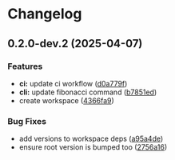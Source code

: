 # Changelog

## 0.2.0-dev.2 (2025-04-07)


### Features

* **ci:** update ci workflow ([d0a779f](https://github.com/holochain/test-release-automation/commit/d0a779fa15386318d2a30acba55bb163c8499de9))
* **cli:** update fibonacci command ([b7851ed](https://github.com/holochain/test-release-automation/commit/b7851ed47b425c9bbcb194d3d5c4901423c4fcd0))
* create workspace ([4366fa9](https://github.com/holochain/test-release-automation/commit/4366fa9bce75da0ba42d765030075b8153f609c7))


### Bug Fixes

* add versions to workspace deps ([a95a4de](https://github.com/holochain/test-release-automation/commit/a95a4dea1c7fcedf6f2e292f0b4cf1405fddc30e))
* ensure root version is bumped too ([2756a16](https://github.com/holochain/test-release-automation/commit/2756a16f1721fe85217633473efc995f626bb145))
